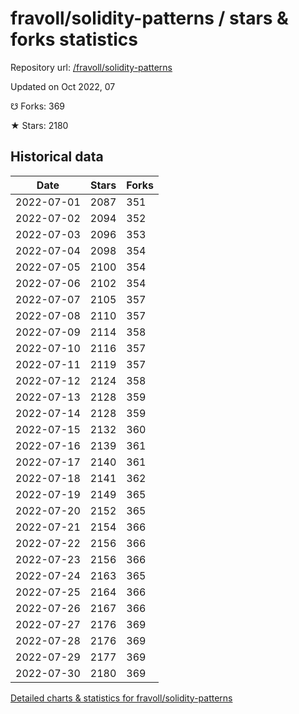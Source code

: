 # fravoll/solidity-patterns / stars & forks statistics

Repository url: [/fravoll/solidity-patterns](https://github.com/fravoll/solidity-patterns)

Updated on Oct 2022, 07

☋ Forks: 369

★ Stars: 2180

## Historical data
| Date | Stars | Forks |
|------|-------|-------|
| 2022-07-01 | 2087 | 351 | 
| 2022-07-02 | 2094 | 352 | 
| 2022-07-03 | 2096 | 353 | 
| 2022-07-04 | 2098 | 354 | 
| 2022-07-05 | 2100 | 354 | 
| 2022-07-06 | 2102 | 354 | 
| 2022-07-07 | 2105 | 357 | 
| 2022-07-08 | 2110 | 357 | 
| 2022-07-09 | 2114 | 358 | 
| 2022-07-10 | 2116 | 357 | 
| 2022-07-11 | 2119 | 357 | 
| 2022-07-12 | 2124 | 358 | 
| 2022-07-13 | 2128 | 359 | 
| 2022-07-14 | 2128 | 359 | 
| 2022-07-15 | 2132 | 360 | 
| 2022-07-16 | 2139 | 361 | 
| 2022-07-17 | 2140 | 361 | 
| 2022-07-18 | 2141 | 362 | 
| 2022-07-19 | 2149 | 365 | 
| 2022-07-20 | 2152 | 365 | 
| 2022-07-21 | 2154 | 366 | 
| 2022-07-22 | 2156 | 366 | 
| 2022-07-23 | 2156 | 366 | 
| 2022-07-24 | 2163 | 365 | 
| 2022-07-25 | 2164 | 366 | 
| 2022-07-26 | 2167 | 366 | 
| 2022-07-27 | 2176 | 369 | 
| 2022-07-28 | 2176 | 369 | 
| 2022-07-29 | 2177 | 369 | 
| 2022-07-30 | 2180 | 369 | 


[Detailed charts & statistics for fravoll/solidity-patterns](https://reviewgithub.com/rep/fravoll/solidity-patterns)
